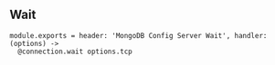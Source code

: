 
## Wait

    module.exports = header: 'MongoDB Config Server Wait', handler: (options) ->
      @connection.wait options.tcp
